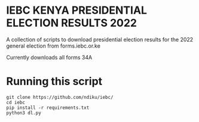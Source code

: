 # IEBC KENYA PRESIDENTIAL ELECTION RESULTS 2022
A collection of scripts to download presidential election results for the 2022 general election from forms.iebc.or.ke

Currently downloads all forms 34A

# Running this script

```
git clone https://github.com/ndiku/iebc/
cd iebc
pip install -r requirements.txt
python3 dl.py 
```
